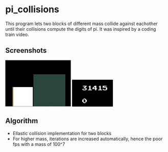# pi_collisions

This program lets two blocks of different mass collide against eachother until their collisions compute the digits of pi.
It was inspired by a coding train video.

## Screenshots

![two blocks](./blocks.png)
![counter](./counter.png)

## Algorithm

* Ellastic collision implementation for two blocks
* For higher mass, iterations are increased automatically, hence the poor fps with a mass of 100^7